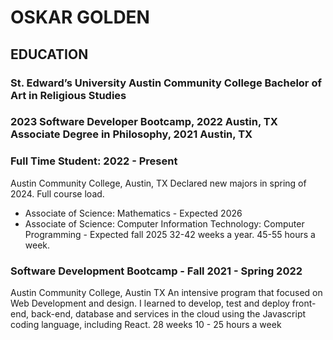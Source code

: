 # OSKAR GOLDEN 

## EDUCATION

### St. Edward’s University Austin Community College Bachelor of Art in Religious Studies

### 2023 Software Developer Bootcamp, 2022 Austin, TX Associate Degree in Philosophy, 2021 Austin, TX

### Full Time Student: 2022 - Present

Austin Community College, Austin, TX
Declared new majors in spring of 2024. Full course load.

- Associate of Science: Mathematics - Expected 2026
- Associate of Science: Computer Information Technology: Computer Programming - Expected fall 2025 32-42 weeks a year. 45-55 hours a week.

### Software Development Bootcamp - Fall 2021 - Spring 2022

Austin Community College, Austin TX
An intensive program that focused on Web Development and design. I learned to develop, test and deploy front-end, back-end, database and services in the cloud using the Javascript coding language, including React.
28 weeks 10 - 25 hours a week
